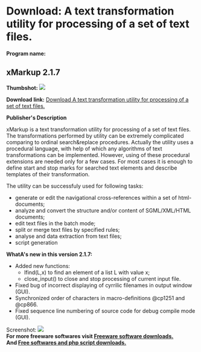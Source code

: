 # Download: A text transformation utility for processing of a set of text files.

**Program name:**

## xMarkup 2.1.7

  
**Thumbshot:** ![](http://www.freewarefiles.com/screenshot/xmarkup2_md.gif)   
  
**Download link:** [Download A text transformation utility for processing of a set of text files.](http://freesoftwares.boysofts.com/XMarkup_program_47574.html)  
  


**Publisher's Description**  
  


xMarkup is a text transformation utility for processing of a set of text files. The transformations performed by utility can be extremely complicated comparing to ordinal search&replace procedures. Actually the utility uses a procedural language, with help of which any algorithms of text transformations can be implemented. However, using of these procedural extensions are needed only for a few cases. For most cases it is enough to define start and stop marks for searched text elements and describe templates of their transformation. 

The utility can be successfuly used for following tasks:

  * generate or edit the navigational cross-references within a set of html-documents; 
  * analyze and convert the structure and/or content of SGML/XML/HTML documents; 
  * edit text files in the batch mode; 
  * split or merge text files by specified rules; 
  * analyse and data extraction from text files; 
  * script generation 

**WhatA's new in this version 2.1.7:**

  * Added new functions: 
    * lfind(L,x) to find an element of a list L with value x; 
    * close_input() to close and stop processing of current input file. 
  * Fixed bug of incorrect displaying of cyrrilic filenames in output window (GUI). 
  * Synchronized order of characters in macro-definitions @cp1251 and @cp866. 
  * Fixed sequence line numbering of source code for debug compile mode (GUI). 

  
  
Screenshot: ![](http://www.freewarefiles.com/screenshot/xmarkup2.gif)   
**For more freeware softwares visit [Freeware software downloads.](http://freesoftwares.boysofts.com/)**   
**And [Free softwares and php script downloads.](http://www.boysofts.com/)**
